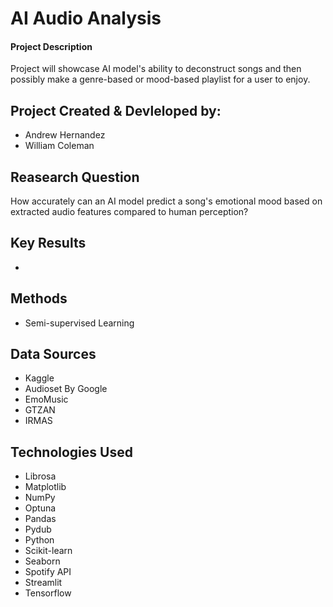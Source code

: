 # AI Audio Analysis
#### Project Description
Project will showcase AI model's ability to deconstruct songs and then possibly make a genre-based or mood-based playlist for a user to enjoy.

## Project Created & Devleloped by:
- Andrew Hernandez
- William Coleman

## Reasearch Question
How accurately can an AI model predict a song's emotional mood based on extracted audio features compared to human perception?

## Key Results
- 

## Methods
- Semi-supervised Learning

## Data Sources
- Kaggle
- Audioset By Google
- EmoMusic
- GTZAN
- IRMAS

## Technologies Used
- Librosa
- Matplotlib
- NumPy
- Optuna
- Pandas
- Pydub
- Python
- Scikit-learn
- Seaborn
- Spotify API
- Streamlit
- Tensorflow
